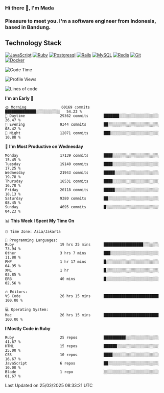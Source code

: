 ### Hi there 👋, I'm Mada
### Pleasure to meet you. I'm a software engineer from Indonesia, based in Bandung.

## Technology Stack

[![JavaScript](https://img.shields.io/badge/-JavaScript-%23F7DF1C?style=flat-square&logo=javascript&logoColor=000000&labelColor=%23F7DF1C&color=%23FFCE5A)](https://www.javascript.com/)
[![Ruby](https://img.shields.io/badge/Ruby-CC342D?style=flat-square&logo=ruby&logoColor=white)](https://www.ruby-lang.org/en/)
[![Postgresql](https://img.shields.io/badge/PostgreSQL-316192?style=flat-square&logo=postgresql&logoColor=ffffff)](https://www.postgresql.org/)
[![Rails](https://img.shields.io/badge/Ruby_on_Rails-CC0000?style=flat-square&logo=ruby-on-rails&logoColor=white)](https://rubyonrails.org/)
[![MySQL](https://img.shields.io/badge/-MySQL-4479A1?style=flat-square&logo=MySQL&logoColor=ffffff)](https://www.mysql.com/)
[![Redis](https://img.shields.io/badge/-Redis-DC382D?style=flat-square&logo=Redis&logoColor=ffffff)](https://redis.io/)
[![Git](https://img.shields.io/badge/-Git-%23F05032?style=flat-square&logo=git&logoColor=%23ffffff)](https://git-scm.com/)
[![Docker](https://img.shields.io/badge/-Docker-2496ED?style=flat-square&logo=docker&logoColor=ffffff)](https://www.docker.com/)
<!--
**madaarya/madaarya** is a ✨ _special_ ✨ repository because its `README.md` (this file) appears on your GitHub profile.

Here are some ideas to get you started:

- 🔭 I’m currently working on ...
- 🌱 I’m currently learning ...
- 👯 I’m looking to collaborate on ...
- 🤔 I’m looking for help with ...
- 💬 Ask me about ...
- 📫 How to reach me: ...
- 😄 Pronouns: ...
- ⚡ Fun fact: ...
-->
<!--START_SECTION:waka-->
![Code Time](http://img.shields.io/badge/Code%20Time-7%2C159%20hrs%2030%20mins-blue)

![Profile Views](http://img.shields.io/badge/Profile%20Views-0-blue)

![Lines of code](https://img.shields.io/badge/From%20Hello%20World%20I%27ve%20Written-49.4%20million%20lines%20of%20code-blue)

**I'm an Early 🐤** 

```text
🌞 Morning                60169 commits       ██████████████░░░░░░░░░░░   54.23 % 
🌆 Daytime                29362 commits       ███████░░░░░░░░░░░░░░░░░░   26.47 % 
🌃 Evening                9344 commits        ██░░░░░░░░░░░░░░░░░░░░░░░   08.42 % 
🌙 Night                  12071 commits       ███░░░░░░░░░░░░░░░░░░░░░░   10.88 % 
```
📅 **I'm Most Productive on Wednesday** 

```text
Monday                   17139 commits       ████░░░░░░░░░░░░░░░░░░░░░   15.45 % 
Tuesday                  19140 commits       ████░░░░░░░░░░░░░░░░░░░░░   17.25 % 
Wednesday                21943 commits       █████░░░░░░░░░░░░░░░░░░░░   19.78 % 
Thursday                 18531 commits       ████░░░░░░░░░░░░░░░░░░░░░   16.70 % 
Friday                   20118 commits       █████░░░░░░░░░░░░░░░░░░░░   18.13 % 
Saturday                 9380 commits        ██░░░░░░░░░░░░░░░░░░░░░░░   08.45 % 
Sunday                   4695 commits        █░░░░░░░░░░░░░░░░░░░░░░░░   04.23 % 
```


📊 **This Week I Spent My Time On** 

```text
🕑︎ Time Zone: Asia/Jakarta

💬 Programming Languages: 
Ruby                     19 hrs 25 mins      ██████████████████░░░░░░░   73.94 % 
Other                    3 hrs 7 mins        ███░░░░░░░░░░░░░░░░░░░░░░   11.88 % 
PHP                      1 hr 17 mins        █░░░░░░░░░░░░░░░░░░░░░░░░   04.95 % 
XML                      1 hr                █░░░░░░░░░░░░░░░░░░░░░░░░   03.85 % 
ERB                      40 mins             █░░░░░░░░░░░░░░░░░░░░░░░░   02.56 % 

🔥 Editors: 
VS Code                  26 hrs 15 mins      █████████████████████████   100.00 % 

💻 Operating System: 
Mac                      26 hrs 15 mins      █████████████████████████   100.00 % 
```

**I Mostly Code in Ruby** 

```text
Ruby                     25 repos            ██████████░░░░░░░░░░░░░░░   41.67 % 
HTML                     15 repos            ██████░░░░░░░░░░░░░░░░░░░   25.00 % 
CSS                      10 repos            ████░░░░░░░░░░░░░░░░░░░░░   16.67 % 
JavaScript               6 repos             ██░░░░░░░░░░░░░░░░░░░░░░░   10.00 % 
Blade                    1 repo              ░░░░░░░░░░░░░░░░░░░░░░░░░   01.67 % 
```




 Last Updated on 25/03/2025 08:33:21 UTC
<!--END_SECTION:waka-->
